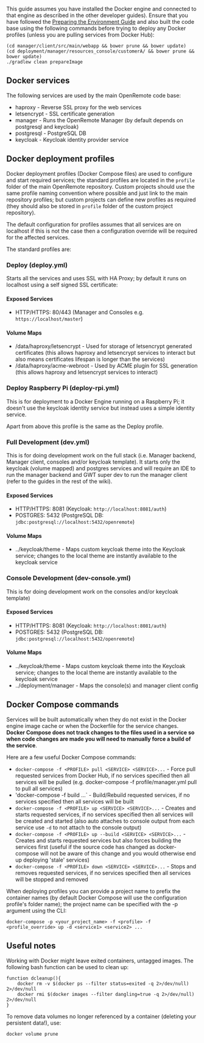 This guide assumes you have installed the Docker engine and connected to that engine as described in the other developer guides). Ensure that you have followed the [Preparing the Environment Guide](../Developer-Guide%3A-Preparing-the-environment) and also built the code base using the following commands before trying to deploy any Docker profiles (unless you are pulling services from Docker Hub):

```
(cd manager/client/src/main/webapp && bower prune && bower update)
(cd deployment/manager/resources_console/customerA/ && bower prune && bower update)
./gradlew clean prepareImage
```

## Docker services
The following services are used by the main OpenRemote code base:

* haproxy - Reverse SSL proxy for the web services
* letsencrypt - SSL certificate generation
* manager - Runs the OpenRemote Manager (by default depends on postgresql and keycloak)
* postgresql - PostgreSQL DB
* keycloak - Keycloak identity provider service

## Docker deployment profiles

Docker deployment profiles (Docker Compose files) are used to configure and start required services; the standard profiles are located in the `profile` folder of the main OpenRemote repository. Custom projects should use the same profile naming convention where possible and just link to the main repository profiles; but custom projects can define new profiles as required (they should also be stored in `profile` folder of the custom project repository).

The default configuration for profiles assumes that all services are on localhost if this is not the case then a configuration override will be required for the affected services.

The standard profiles are:

### Deploy (deploy.yml)
Starts all the services and uses SSL with HA Proxy; by default it runs on localhost using a self signed SSL certificate:

#### Exposed Services
* HTTP/HTTPS: 80/443 (Manager and Consoles e.g. `https://localhost/master`)

#### Volume Maps
* /data/haproxy/letsencrypt - Used for storage of letsencrypt generated certificates (this allows haproxy and letsencrypt services to interact but also means certificates lifespan is longer than the services)
* /data/haproxy/acme-webroot - Used by ACME plugin for SSL generation (this allows haproxy and letsencrypt services to interact)

### Deploy Raspberry Pi (deploy-rpi.yml)
This is for deployment to a Docker Engine running on a Raspberry Pi; it doesn't use the keycloak identity service but instead uses a simple identity service.

Apart from above this profile is the same as the Deploy profile.

### Full Development (dev.yml)
This is for doing development work on the full stack (i.e. Manager backend, Manager client, consoles and/or keycloak template). It starts only the keycloak (volume mapped) and postgres services and will require an IDE to run the manager backend and GWT super dev to run the manager client (refer to the guides in the rest of the wiki).

#### Exposed Services
* HTTP/HTTPS: 8081 (Keycloak: `http://localhost:8081/auth`)
* POSTGRES: 5432 (PostgreSQL DB: `jdbc:postgresql://localhost:5432/openremote`)

#### Volume Maps
* ../keycloak/theme - Maps custom keycloak theme into the Keycloak service; changes to the local theme are instantly available to the keycloak service

### Console Development (dev-console.yml)
This is for doing development work on the consoles and/or keycloak template)

#### Exposed Services
* HTTP/HTTPS: 8081 (Keycloak: `http://localhost:8081/auth`)
* POSTGRES: 5432 (PostgreSQL DB: `jdbc:postgresql://localhost:5432/openremote`)

#### Volume Maps
* ../keycloak/theme - Maps custom keycloak theme into the Keycloak service; changes to the local theme are instantly available to the keycloak service
* ../deployment/manager - Maps the console(s) and manager client config


## Docker Compose commands

Services will be built automatically when they do not exist in the Docker engine image cache or when the Dockerfile for the service changes. **Docker Compose does not track changes to the files used in a service so when code changes are made you will need to manually force a build of the service**.

Here are a few useful Docker Compose commands:

* `docker-compose -f <PROFILE> pull <SERVICE> <SERVICE>...` - Force pull requested services from Docker Hub, if no services specified then all services will be pulled (e.g. docker-compose -f profile/manager.yml pull to pull all services)
* 'docker-compose -f <PROFILE> build <SERVICE> <SERVICE>...` - Build/Rebuild requested services, if no services specified then all services will be built
* `docker-compose -f <PROFILE> up <SERVICE> <SERVICE>...` - Creates and starts requested services, if no services specified then all services will be created and started (also auto attaches to console output from each service use `-d` to not attach to the console output)
* `docker-compose -f <PROFILE> up --build <SERVICE> <SERVICE>...` - Creates and starts requested services but also forces building the services first (useful if the source code has changed as docker-compose will not be aware of this change and you would otherwise end up deploying 'stale' services)
* `docker-compose -f <PROFILE> down <SERVICE> <SERVICE>...` - Stops and removes requested services, if no services specified then all services will be stopped and removed

When deploying profiles you can provide a project name to prefix the container names (by default Docker Compose will use the configuration profile's folder name); the project name can be specified with the -p argument using the CLI:

```
docker-compose -p <your_project_name> -f <profile> -f <profile_override> up -d <service1> <service2> ...
```

## Useful notes

Working with Docker might leave exited containers, untagged images. The following bash function can be used to clean up:

```
function dcleanup(){
    docker rm -v $(docker ps --filter status=exited -q 2>/dev/null) 2>/dev/null
    docker rmi $(docker images --filter dangling=true -q 2>/dev/null) 2>/dev/null
}
```

To remove data volumes no longer referenced by a container (deleting your persistent data!), use:

```
docker volume prune
```
